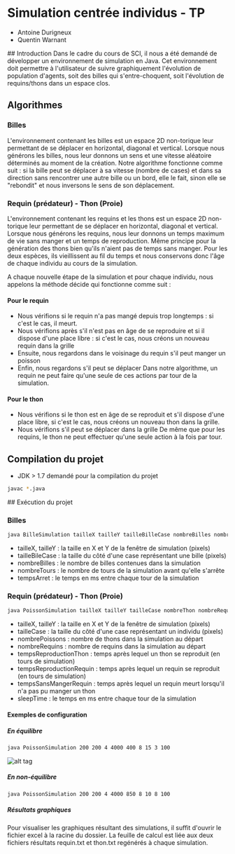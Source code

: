 # Simulation centrée individus - TP

* Antoine Durigneux
* Quentin Warnant

## Introduction
Dans le cadre du cours de SCI, il nous a été demandé de développer un environnement de simulation en Java. 
Cet environnement doit permettre à l'utilisateur de suivre graphiquement l'évolution de population d'agents, 
soit des billes qui s'entre-choquent, soit l'évolution de requins/thons dans un espace clos. 


## Algorithmes
### Billes
L'environnement contenant les billes est un espace 2D non-torique leur permettant de se déplacer en horizontal, diagonal et vertical. 
Lorsque nous générons les billes, nous leur donnons un sens et une vitesse aléatoire déterminés au moment de la création. 
Notre algorithme fonctionne comme suit : 
si la bille peut se déplacer à sa vitesse (nombre de cases) et dans sa direction sans rencontrer une autre bille ou un bord, 
elle le fait, sinon elle se "rebondit" et nous inversons le sens de son déplacement. 

### Requin (prédateur) - Thon (Proie)
L'environnement contenant les requins et les thons est un espace 2D non-torique leur permettant de se déplacer en horizontal, diagonal et vertical.
Lorsque nous générons les requins, nous leur donnons un temps maximum de vie sans manger et un temps de reproduction. Même principe pour la génération
des thons bien qu'ils n'aient pas de temps sans manger. Pour les deux espèces, ils vieillissent au fil du temps et nous conservons donc l'âge de chaque individu
au cours de la simulation. 

A chaque nouvelle étape de la simulation et pour chaque individu, nous appelons la méthode décide qui fonctionne comme suit :
#### Pour le requin 
* Nous vérifions si le requin n'a pas mangé depuis trop longtemps : si c'est le cas, il meurt.
* Nous vérifions après s'il n'est pas en âge de se reproduire et si il dispose d'une place libre : si c'est le cas, nous créons un nouveau requin dans la grille
* Ensuite, nous regardons dans le voisinage du requin s'il peut manger un poisson 
* Enfin, nous regardons s'il peut se déplacer 
Dans notre algorithme, un requin ne peut faire qu'une seule de ces actions par tour de la simulation.

#### Pour le thon
* Nous vérifions si le thon est en âge de se reproduit et s'il dispose d'une place libre, si c'est le cas, nous créons un nouveau thon dans la grille.
* Nous vérifions s'il peut se déplacer dans la grille
De même que pour les requins, le thon ne peut effectuer qu'une seule action à la fois par tour.

## Compilation du projet
* JDK > 1.7 demandé pour la compilation du projet

```bash 
javac *.java
```

## Exécution du projet
### Billes
```bash
java BilleSimulation tailleX tailleY tailleBilleCase nombreBilles nombreTours tempsArret
```
* tailleX, tailleY : la taille en X et Y de la fenêtre de simulation (pixels)
* tailleBileCase : la taille du côté d'une case représentant une bille (pixels)
* nombreBilles : le nombre de billes contenues dans la simulation
* nombreTours : le nombre de tours de la simulation avant qu'elle s'arrête
* tempsArret : le temps en ms entre chaque tour de la simulation

### Requin (prédateur) - Thon (Proie) 
```bash
java PoissonSimulation tailleX tailleY tailleCase nombreThon nombreRequins tempsReproductionThon tempsReproductionRequin tempsSansMangerRequin sleepTime
```

* tailleX, tailleY : la taille en X et Y de la fenêtre de simulation (pixels)
* tailleCase : la taille du côté d'une case représentant un individu (pixels)
* nombrePoissons : nombre de thons dans la simulation au départ
* nombreRequins : nombre de requins dans la simulation au départ
* tempsReproductionThon : temps après lequel un thon se reproduit (en tours de simulation)
* tempsReproductionRequin : temps après lequel un requin se reproduit (en tours de simulation)
* tempsSansMangerRequin : temps après lequel un requin meurt lorsqu'il n'a pas pu manger un thon
* sleepTime : le temps en ms entre chaque tour de la simulation

#### Exemples de configuration
##### En équilibre 
```bash
java PoissonSimulation 200 200 4 4000 400 8 15 3 100
```

![alt tag](http://a23.imgup.net/Untitled28f0b.png)

##### En non-équilibre
```bash
java PoissonSimulation 200 200 4 4000 850 8 10 8 100
```

##### Résultats graphiques
Pour visualiser les graphiques résultant des simulations, il suffit d'ouvrir le fichier excel à la racine du dossier. La feuille de calcul est liée aux deux fichiers résultats requin.txt et thon.txt regénérés à chaque simulation.
